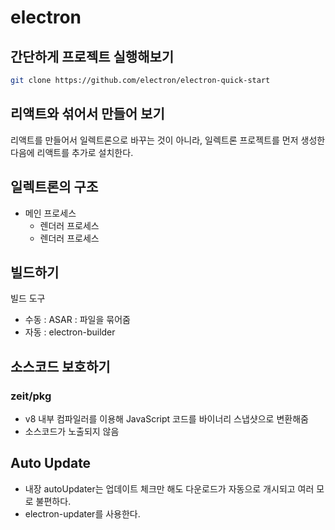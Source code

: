 # electron 



## 간단하게 프로젝트 실행해보기 

```bash
git clone https://github.com/electron/electron-quick-start 
```



## 리액트와 섞어서 만들어 보기 

리액트를 만들어서 일렉트론으로 바꾸는 것이 아니라, 일렉트론 프로젝트를 먼저 생성한 다음에 리액트를 추가로 설치한다. 



## 일렉트론의 구조

- 메인 프로세스
  - 렌더러 프로세스
  - 렌더러 프로세스



## 빌드하기

빌드 도구 

- 수동 : ASAR : 파일을 묶어줌
- 자동 : electron-builder 



## 소스코드 보호하기

### zeit/pkg

- v8 내부 컴파일러를 이용해 JavaScript 코드를 바이너리 스냅샷으로 변환해줌
- 소스코드가 노출되지 않음



## Auto Update

- 내장 autoUpdater는 업데이트 체크만 해도 다운로드가 자동으로 개시되고 여러 모로 불편하다. 
- electron-updater를 사용한다.